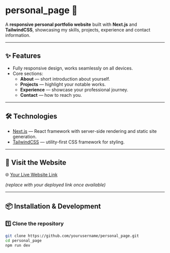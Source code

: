 # personal_page 🌟

A **responsive personal portfolio website** built with **Next.js** and **TailwindCSS**, showcasing my skills, projects, experience and contact information.

---

## ✨ Features

- Fully responsive design, works seamlessly on all devices.
- Core sections:
  - **About** — short introduction about yourself.
  - **Projects** — highlight your notable works.
  - **Experience** — showcase your professional journey.
  - **Contact** — how to reach you.

---

## 🛠️ Technologies

- [Next.js](https://nextjs.org/) — React framework with server-side rendering and static site generation.
- [TailwindCSS](https://tailwindcss.com/) — utility-first CSS framework for styling.

---

## 🚀 Visit the Website

🌐 [Your Live Website Link](https://yourwebsite.com)

*(replace with your deployed link once available)*

---

## 📦 Installation & Development

### 1️⃣ Clone the repository
```bash
git clone https://github.com/yourusername/personal_page.git
cd personal_page
npm run dev

